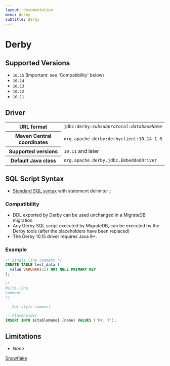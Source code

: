 ```yaml
---
layout: documentation
menu: derby
subtitle: Derby
---
```


# Derby

## Supported Versions

- `10.15` (Important: see 'Compatibility' below)
- `10.14`
- `10.13`
- `10.12`
- `10.11`

## Driver

<table class="table">
<tr>
<th>URL format</th>
<td><code>jdbc:derby:<i>subsubprotocol</i>:<i>databaseName</i></code></td>
</tr>
<tr>
<th>Maven Central coordinates</th>
<td><code>org.apache.derby:derbyclient:10.14.1.0</code></td>
</tr>
<tr>
<th>Supported versions</th>
<td><code>10.11</code> and later</td>
</tr>
<tr>
<th>Default Java class</th>
<td><code>org.apache.derby.jdbc.EmbeddedDriver</code></td>
</tr>
</table>

## SQL Script Syntax

- [Standard SQL syntax](/migratedb/documentation/concepts/migrations#sql-based-migrations#syntax) with statement delimiter **;**

### Compatibility

- DDL exported by Derby can be used unchanged in a MigrateDB migration
- Any Derby SQL script executed by MigrateDB, can be executed by the Derby tools (after the placeholders have been
  replaced)
- The Derby 10.15 driver requires Java 9+.

### Example

```sql
/* Single line comment */
CREATE TABLE test_data (
  value VARCHAR(25) NOT NULL PRIMARY KEY
);

/*
Multi-line
comment
*/

-- Sql-style comment

-- Placeholder
INSERT INTO ${tableName} (name) VALUES ('Mr. T');
```

## Limitations

- *None*

<p class="next-steps">
    <a class="btn btn-primary" href="/migratedb/documentation/database/snowflake">Snowflake <i class="fa fa-arrow-right"></i></a>
</p>

